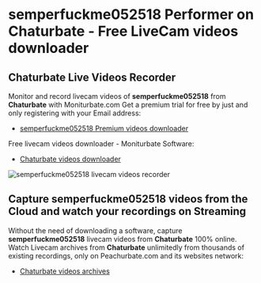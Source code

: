 # semperfuckme052518 Performer on Chaturbate - Free LiveCam videos downloader

## Chaturbate Live Videos Recorder

Monitor and record livecam videos of **semperfuckme052518** from **Chaturbate** with Moniturbate.com
Get a premium trial for free by just and only registering with your Email address:
* [semperfuckme052518 Premium videos downloader](https://moniturbate.com/request-demo-licence-key.html)

Free livecam videos downloader - Moniturbate Software:
* [Chaturbate videos downloader](https://moniturbate.com/moniturbate-download-software.html)

![semperfuckme052518 livecam videos recorder](https://peachurnet.com/templates/moniturbate-software.png)


## Capture semperfuckme052518 videos from the Cloud and watch your recordings on Streaming

Without the need of downloading a software, capture **semperfuckme052518** livecam videos from **Chaturbate** 100% online.
Watch Livecam archives from **Chaturbate** unlimitedly from thousands of existing recordings, only on Peachurbate.com and its websites network:
* [Chaturbate videos archives](https://peachurnet.com/)
